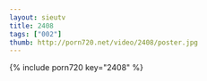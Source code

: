 ```yaml
--- 
layout: sieutv
title: 2408
tags: ["002"]
thumb: http://porn720.net/video/2408/poster.jpg
---
```

{% include porn720 key="2408" %} 
